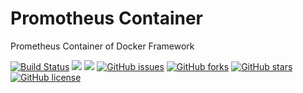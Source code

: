 # Promotheus Container
Prometheus Container of Docker Framework

[![Build Status](https://travis-ci.org/dockerframework/prometheus.svg?branch=master)](https://travis-ci.org/dockerframework/prometheus) [![](https://images.microbadger.com/badges/image/dockerframework/prometheus:2.2.1.svg)](https://microbadger.com/images/dockerframework/prometheus:2.2.1 "Layers") [![](https://images.microbadger.com/badges/version/dockerframework/prometheus:2.2.1.svg)](https://microbadger.com/images/dockerframework/prometheus:2.2.1 "Version") [![GitHub issues](https://img.shields.io/github/issues/dockerframework/prometheus.svg)](https://github.com/dockerframework/prometheus/issues) [![GitHub forks](https://img.shields.io/github/forks/dockerframework/prometheus.svg)](https://github.com/dockerframework/prometheus/network) [![GitHub stars](https://img.shields.io/github/stars/dockerframework/prometheus.svg)](https://github.com/dockerframework/prometheus/stargazers) [![GitHub license](https://img.shields.io/badge/license-MIT-blue.svg)](https://raw.githubusercontent.com/dockerframework/prometheus/master/LICENSE)
